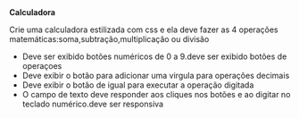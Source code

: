 
##

<strong>Calculadora</strong>

Crie uma calculadora estilizada com css e ela deve fazer as 4 operações matemáticas:soma,subtração,multiplicação ou divisão

- Deve ser exibido botões numéricos de 0 a 9.deve ser exibido botões de operaçoes
- Deve exibir o botão para adicionar uma virgula para operações decimais
- Deve exibir o botão de igual para executar a operação digitada
- O campo de texto deve responder aos cliques nos botões e ao digitar no teclado numérico.deve ser responsiva

##
